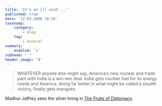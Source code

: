 ```yaml
---
title: 'It’s an ill wind ...'
published: true
date: '12-03-2006 10:20'
taxonomy:
    category:
        - blog
    tag:
        - General
summary:
    enabled: '1'
subhead: " "
header_image: '0'
---
```


> WHATEVER anyone else might say, America’s new nuclear and trade pact with India is a win-win deal. India gets nuclear fuel for its energy needs and America, doing far better in what might be called a stealth victory, finally gets mangoes.

Madhur Jaffrey sees the silver lining in [The Fruits of Diplomacy](https://www.nytimes.com/2006/03/12/opinion/the-fruits-of-diplomacy.html).

